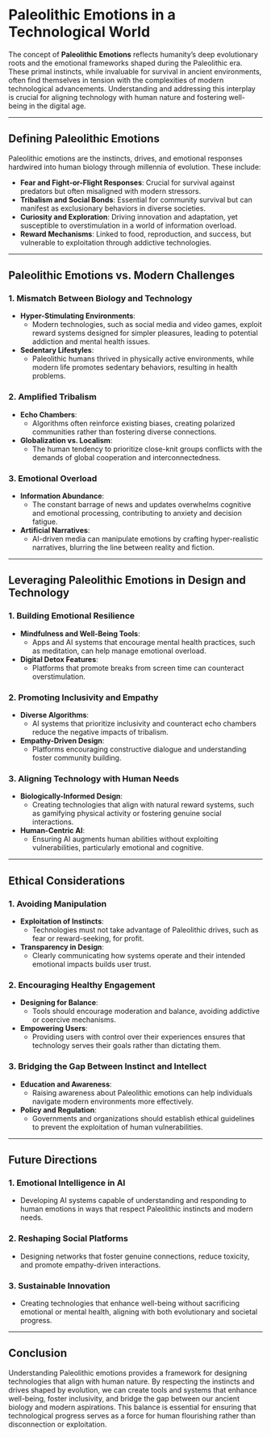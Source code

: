 # Paleolithic Emotions in a Technological World

The concept of **Paleolithic Emotions** reflects humanity’s deep evolutionary roots and the emotional frameworks shaped during the Paleolithic era. These primal instincts, while invaluable for survival in ancient environments, often find themselves in tension with the complexities of modern technological advancements. Understanding and addressing this interplay is crucial for aligning technology with human nature and fostering well-being in the digital age.

---

## **Defining Paleolithic Emotions**

Paleolithic emotions are the instincts, drives, and emotional responses hardwired into human biology through millennia of evolution. These include:

- **Fear and Fight-or-Flight Responses**: Crucial for survival against predators but often misaligned with modern stressors.
- **Tribalism and Social Bonds**: Essential for community survival but can manifest as exclusionary behaviors in diverse societies.
- **Curiosity and Exploration**: Driving innovation and adaptation, yet susceptible to overstimulation in a world of information overload.
- **Reward Mechanisms**: Linked to food, reproduction, and success, but vulnerable to exploitation through addictive technologies.

---

## **Paleolithic Emotions vs. Modern Challenges**

### **1. Mismatch Between Biology and Technology**
- **Hyper-Stimulating Environments**:
  - Modern technologies, such as social media and video games, exploit reward systems designed for simpler pleasures, leading to potential addiction and mental health issues.
- **Sedentary Lifestyles**:
  - Paleolithic humans thrived in physically active environments, while modern life promotes sedentary behaviors, resulting in health problems.

### **2. Amplified Tribalism**
- **Echo Chambers**:
  - Algorithms often reinforce existing biases, creating polarized communities rather than fostering diverse connections.
- **Globalization vs. Localism**:
  - The human tendency to prioritize close-knit groups conflicts with the demands of global cooperation and interconnectedness.

### **3. Emotional Overload**
- **Information Abundance**:
  - The constant barrage of news and updates overwhelms cognitive and emotional processing, contributing to anxiety and decision fatigue.
- **Artificial Narratives**:
  - AI-driven media can manipulate emotions by crafting hyper-realistic narratives, blurring the line between reality and fiction.

---

## **Leveraging Paleolithic Emotions in Design and Technology**

### **1. Building Emotional Resilience**
- **Mindfulness and Well-Being Tools**:
  - Apps and AI systems that encourage mental health practices, such as meditation, can help manage emotional overload.
- **Digital Detox Features**:
  - Platforms that promote breaks from screen time can counteract overstimulation.

### **2. Promoting Inclusivity and Empathy**
- **Diverse Algorithms**:
  - AI systems that prioritize inclusivity and counteract echo chambers reduce the negative impacts of tribalism.
- **Empathy-Driven Design**:
  - Platforms encouraging constructive dialogue and understanding foster community building.

### **3. Aligning Technology with Human Needs**
- **Biologically-Informed Design**:
  - Creating technologies that align with natural reward systems, such as gamifying physical activity or fostering genuine social interactions.
- **Human-Centric AI**:
  - Ensuring AI augments human abilities without exploiting vulnerabilities, particularly emotional and cognitive.

---

## **Ethical Considerations**

### **1. Avoiding Manipulation**
- **Exploitation of Instincts**:
  - Technologies must not take advantage of Paleolithic drives, such as fear or reward-seeking, for profit.
- **Transparency in Design**:
  - Clearly communicating how systems operate and their intended emotional impacts builds user trust.

### **2. Encouraging Healthy Engagement**
- **Designing for Balance**:
  - Tools should encourage moderation and balance, avoiding addictive or coercive mechanisms.
- **Empowering Users**:
  - Providing users with control over their experiences ensures that technology serves their goals rather than dictating them.

### **3. Bridging the Gap Between Instinct and Intellect**
- **Education and Awareness**:
  - Raising awareness about Paleolithic emotions can help individuals navigate modern environments more effectively.
- **Policy and Regulation**:
  - Governments and organizations should establish ethical guidelines to prevent the exploitation of human vulnerabilities.

---

## **Future Directions**

### **1. Emotional Intelligence in AI**
- Developing AI systems capable of understanding and responding to human emotions in ways that respect Paleolithic instincts and modern needs.

### **2. Reshaping Social Platforms**
- Designing networks that foster genuine connections, reduce toxicity, and promote empathy-driven interactions.

### **3. Sustainable Innovation**
- Creating technologies that enhance well-being without sacrificing emotional or mental health, aligning with both evolutionary and societal progress.

---

## **Conclusion**

Understanding Paleolithic emotions provides a framework for designing technologies that align with human nature. By respecting the instincts and drives shaped by evolution, we can create tools and systems that enhance well-being, foster inclusivity, and bridge the gap between our ancient biology and modern aspirations. This balance is essential for ensuring that technological progress serves as a force for human flourishing rather than disconnection or exploitation.